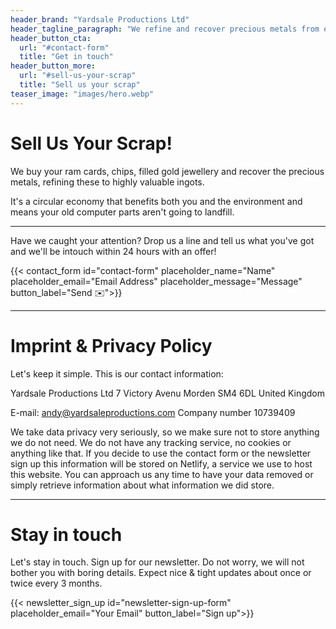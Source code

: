 ```yaml
---
header_brand: "Yardsale Productions Ltd"
header_tagline_paragraph: "We refine and recover precious metals from e-waste"
header_button_cta:
  url: "#contact-form"
  title: "Get in touch"
header_button_more:
  url: "#sell-us-your-scrap"
  title: "Sell us your scrap"
teaser_image: "images/hero.webp" 
---
```


# Sell Us Your Scrap!

We buy your ram cards, chips, filled gold jewellery and recover the precious metals, refining these to highly valuable ingots.

It's a circular economy that benefits both you and the environment and means your old computer parts aren't going to landfill.

---

Have we caught your attention? Drop us a line and tell us what you've got and we'll be intouch within 24 hours with an offer!

{{< contact_form id="contact-form" placeholder_name="Name" placeholder_email="Email Address" placeholder_message="Message" button_label="Send ✉️">}}

---


# Imprint & Privacy Policy

Let's keep it simple. This is our contact information:

Yardsale Productions Ltd
7 Victory Avenu
Morden SM4 6DL
United Kingdom

E-mail: andy@yardsaleproductions.com
Company number 10739409

We take data privacy very seriously, so we make sure not to store anything we do not need. We do not have any tracking service, no cookies or anything like that. If you decide to use the contact form or the newsletter sign up this information will be stored on Netlify, a service we use to host this website. You can approach us any time to have your data removed or simply retrieve information about what information we did store.

---

# Stay in touch

Let's stay in touch. Sign up for our newsletter. Do not worry, we will not bother you with boring details. Expect nice & tight updates about once or twice every 3 months.

{{< newsletter_sign_up id="newsletter-sign-up-form" placeholder_email="Your Email" button_label="Sign up">}}
